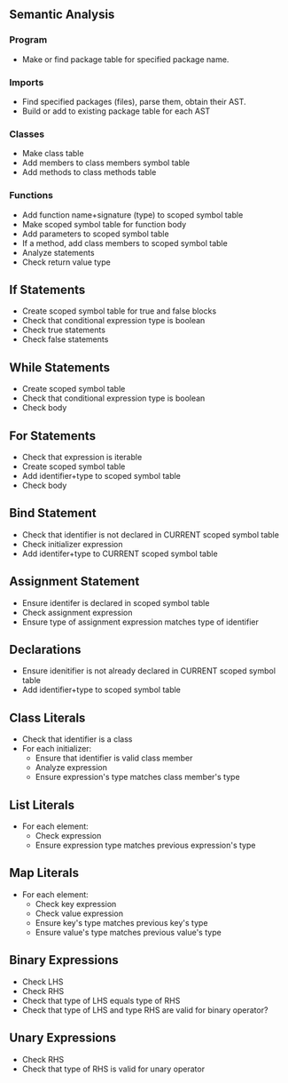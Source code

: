 ## Semantic Analysis

### Program

- Make or find package table for specified package name.

### Imports

- Find specified packages (files), parse them, obtain their AST.
- Build or add to existing package table for each AST

### Classes

- Make class table
- Add members to class members symbol table
- Add methods to class methods table

### Functions

- Add function name+signature (type) to scoped symbol table
- Make scoped symbol table for function body
- Add parameters to scoped symbol table
- If a method, add class members to scoped symbol table
- Analyze statements
- Check return value type

## If Statements

- Create scoped symbol table for true and false blocks
- Check that conditional expression type is boolean
- Check true statements
- Check false statements

## While Statements

- Create scoped symbol table
- Check that conditional expression type is boolean
- Check body

## For Statements

- Check that expression is iterable
- Create scoped symbol table
- Add identifier+type to scoped symbol table
- Check body

## Bind Statement

- Check that identifier is not declared in CURRENT scoped symbol table
- Check initializer expression
- Add identifer+type to CURRENT scoped symbol table

## Assignment Statement

- Ensure identifer is declared in scoped symbol table
- Check assignment expression
- Ensure type of assignment expression matches type of identifier

## Declarations

- Ensure idenitifier is not already declared in CURRENT scoped symbol table
- Add identifier+type to scoped symbol table

## Class Literals

- Check that identifier is a class
- For each initializer:
    - Ensure that identifier is valid class member
    - Analyze expression
    - Ensure expression's type matches class member's type

## List Literals

- For each element:
    - Check expression
    - Ensure expression type matches previous expression's type

## Map Literals

- For each element:
    - Check key expression
    - Check value expression
    - Ensure key's type matches previous key's type
    - Ensure value's type matches previous value's type

## Binary Expressions

- Check LHS
- Check RHS
- Check that type of LHS equals type of RHS
- Check that type of LHS and type RHS are valid for binary operator?

## Unary Expressions

- Check RHS
- Check that type of RHS is valid for unary operator

